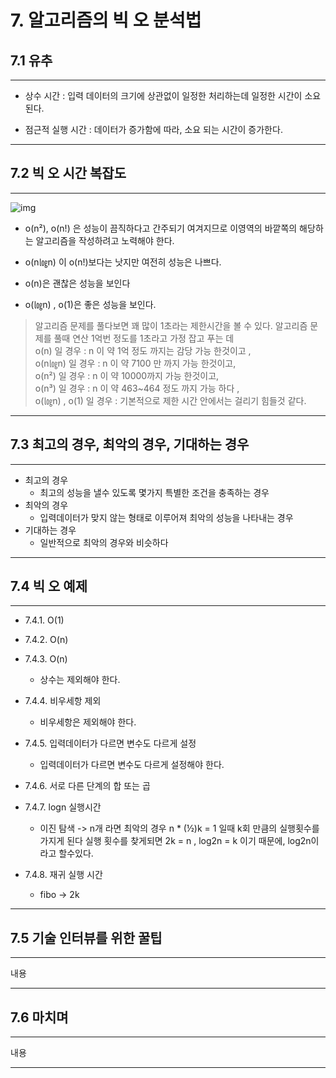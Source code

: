 
# 7. 알고리즘의 빅 오 분석법

## 7.1 유추 

---

- 상수 시간 : 입력 데이터의 크기에 상관없이 일정한 처리하는데 일정한 시간이 소요된다.

- 점근적 실행 시간 : 데이터가 증가함에 따라, 소요 되는 시간이 증가한다.

---

## 7.2 빅 오 시간 복잡도

---

![img](https://blog.kakaocdn.net/dn/ecuPqs/btqw7bXXORC/P7hN7JWyWptm7jBkrWAyD0/img.png)

- o(n²), o(n!) 은 성능이 끔직하다고 간주되기 여겨지므로 이영역의 바깥쪽의 해당하는 알고리즘을 작성하려고 노력해야 한다. 

- o(n㏒n) 이 o(n!)보다는 낫지만 여전히 성능은 나쁘다.

- o(n)은 괜찮은 성능을 보인다 

- o(㏒n) , o(1)은 좋은 성능을 보인다. 

> 알고리즘 문제를 풀다보면 꽤 많이 1초라는 제한시간을 볼 수 있다. 알고리즘 문제를 풀때 연산 1억번 정도를 1초라고 가정 잡고 푸는 데   
> o(n) 일 경우 : n 이 약 1억 정도 까지는 감당 가능 한것이고 ,   
> o(n㏒n) 일 경우 : n 이 약 7100 만 까지 가능 한것이고,   
> o(n²) 일 경우 : n 이 약 10000까지 가능 한것이고,   
> o(n³) 일 경우 : n 이 약 463~464 정도 까지 가능 하다 ,  
> o(㏒n) , o(1) 일 경우 : 기본적으로 제한 시간 안에서는 걸리기 힘들것 같다. 

---

## 7.3 최고의 경우, 최악의 경우, 기대하는 경우 

---

- 최고의 경우
    - 최고의 성능을 낼수 있도록 몇가지 특별한 조건을 충족하는 경우 
- 최악의 경우 
    - 입력데이터가 맞지 않는 형태로 이루어져 최악의 성능을 나타내는 경우 
- 기대하는 경우 
    - 일반적으로 최악의 경우와 비슷하다

---

## 7.4 빅 오 예제

---

- 7.4.1. O(1)

- 7.4.2. O(n)
    
- 7.4.3. O(n)
    - 상수는 제외해야 한다. 

- 7.4.4. 비우세항 제외 
    - 비우세항은 제외해야 한다.

- 7.4.5. 입력데이터가 다르면 변수도 다르게 설정
    - 입력데이터가 다르면 변수도 다르게 설정해야 한다.

- 7.4.6. 서로 다른 단계의 합 또는 곱 

- 7.4.7. logn 실행시간 
    - 이진 탐색 -> n개 라면 최악의 경우 n * (½)k = 1 일때 k회 만큼의 실행횟수를 가지게 된다 실행 횟수를 찾게되면 2k = n , log2n = k 이기 때문에, log2n이라고 할수있다.  

- 7.4.8. 재귀 실행 시간 
    - fibo -> 2k
---

## 7.5 기술 인터뷰를 위한 꿀팁

----

내용

----

## 7.6 마치며

---

내용

---